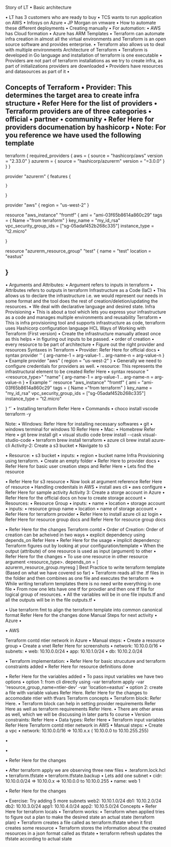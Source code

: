 Story of LT
•	Basic architecture
 
•	LT has 3 customers who are ready to buy
•	TCS wants to run application on AWS
•	Infosys on Azure
•	JP Morgan on vmware
•	How to automate these different deployments
•	Creating manually
•	For automation:
•	AWS has Cloud formation
•	Azure has ARM Templates
•	Terraform can automate infra creation in almost all the virtual environments and Terraform is an open source software and provides enterprise.
•	Terraform also allows us to deal with multiple environments
Architecture of Terraform
•	Terraform is developed in Go language and installation of terraform is one executable
•	Providers are not part of terraform installations as we try to create infra, as part of initializations providers are downloaded
•	Providers have resources and datasources as part of it
•	
 
Concepts of Terraform
•	Provider: This determines the target area to create infra structure
•	Refer Here for the list of providers
•	Terraform providers are of three categories
•	official
•	partner
•	community
•	Refer Here for providers documenation by hashicorp
•	Note: For you reference we have used the following template
---
terraform {
  required_providers {
    aws = {
      source = "hashicorp/aws"
      version = "2.33.0"
    }
    azurerm = {
      source  = "hashicorp/azurerm"
      version = "=3.0.0"
    }
  }
}

provider "azurerm" {
    features {

    }
}

provider "aws" {
    region = "us-west-2"
}

resource "aws_instance" "fromtf" {
    ami = "ami-03f65b8614a860c29"
    tags = {
      Name ="from terraform"
    }
    key_name = "my_id_rsa"
    vpc_security_group_ids = ["sg-05adaf452b268c335"]
    instance_type = "t2.micro"

}


resource "azurerm_resource_group" "test" {
    name = "test"
    location = "eastus"

}
---
•	Arguments and Attributes:
•	Argument refers to inputs in terraform
•	Attributes refers to outputs in terraform
Infrastructure as a Code (IaC)
•	This allows us to declare the infrastructure i.e. we would represent our needs in some format and the tool does the rest of creation/deletion/updating the resources.
•	We deal with declarative language and desired state.
Infra Provisioning
•	This is about a tool which lets you express your infrastructure as a code and manages multiple environments and reusability
Terraform
•	This is infra provisioning tool and supports infrastructure as code, terraform uses Hashicorp configuration language HCL
Ways of Working with Terraform (First version)
•	Create the infrastructure manually atleast once as this helps
•	in figuring out inputs to be passed.
•	order of creation
•	every resource to be part of architecture
•	Figure out the right provider and resources
Syntaxes in Terraform
•	Provider: Refer Here for official docs
•	syntax
provider '<name-of-provider>' {
arg-name-1 = arg-value-1
..
arg-name-n = arg-value-n
}
•	Example
provider "aws" {
region = "us-west-2"
}
•	Generally we need to configure credentials for providers as well.
•	resource: This represents the infrastructural element to be created Refer Here
•	syntax
resource "<resource_type>" "name" {
arg-name-1 = arg-value-1
..
arg-name-n = arg-value-n
}
•	Example
“`
resource "aws_instance" "fromtf" {
ami = "ami-03f65b8614a860c29"
tags = {
Name ="from terraform"
}
key_name = "my_id_rsa"
vpc_security_group_ids = ["sg-05adaf452b268c335"]
instance_type = "t2.micro"</li>
</ul>
}
“`
•	Installing terraform Refer Here
•	Commands
•	choco install vscode terraform -y
 
Note:
•	Windows: Refer Here for installing necessary softwares
•	git
•	windows terminal for windows 10 Refer Here
•	Mac:
•	Homebrew Refer Here
•	git brew install git
•	visual studio code brew install --cask visual-studio-code
•	terraform brew install terraform
•	azure cli brew install azure-cli
Activity-2: Create a s3 bucket
•	Navigate to s3
 
 
 
 
 
•	Resource:
•	s3 bucket
•	inputs:
•	region
•	bucket name
Infra Provisioning using terraform.
•	Create an empty folder
•	Refer Here to provider docs
•	Refer Here for basic user creation steps and Refer Here
•	Lets find the resource
 
•	Refer Here for s3 resource
•	Now look at argument reference Refer Here of resource
•	Handling credenitals in AWS
•	install aws cli
•	aws configure
•	Refer Here for sample activity
Activity 3: Create a storge account in Azure
•	Refer Here for the official docs on how to create storage account
•	Resources:
•	Resource Group
•	inputs:
•	name
•	location
•	storage account
•	inputs:
•	resource group name
•	location
•	name of storage account
•	Refer Here for terraform provider
•	Refer Here to install azure cli az login
•	Refer Here for resource group docs and Refer Here for resource group docs
 
 
•	Refer Here for the changes
Terraform contd
•	Order of Creation: Order of creation can be acheived in two ways
•	explicit dependency using depends_on Refer Here
•	Refer Here for the usage
•	implicit dependency: Terraform figures out by looking at your configuration/template
•	When the output (attribute) of one resource is used as input (argument) to other
•	Refer Here for the changes
•	To use one resource in other resource argument <resource_type>.<name>
depends_on = [ azurerm_resource_group.myresg ]
Best Practice to write terraform template (Based on what we have covered so far)
•	Terraform reads all the .tf files in the folder and then combines as one file and executes the terraform => While writing terraform templates there is no need write everything in one file
•	From now one lets have one tf for provdier and then one tf file for logical group of resources.
•	All the variables will be in one file inputs.tf and all the outputs will be in the file outputs.tf
•	
 
•	Use terraform fmt to align the terraform template into common canonical format Refer Here for the changes done
Manual Steps for next activity
•	Azure
•	
 
•	AWS
 
Terraform contd
ntier network in Azure
•	Manual steps:
•	Create a resource group
•	Create a vnet Refer Here for screenshots
•	network: 10.10.0.0/16
•	subnets:
•	web: 10.10.0.0/24
•	app: 10.10.1.0/24
•	db: 10.10.2.0/24
 
•	Terraform implementation:
•	Refer Here for basic strucuture and terraform constraints added
•	Refer Here for resource definitions done
 
•	Refer Here for the variables added
•	To pass input variables we have two options
•	option 1: from cli directly using -var terraform apply -var 'resource_group_name=ntier-dev' -var 'location=eastus'
•	option 2: create a file with variable values Refer Here. Refer Here for the changes to accomodate ntier with tfvars
Terraform concepts
•	Terraform block: Refer Here.
•	Terraform block can help in setting provider requirements Refer Here as well as terraform requirements Refer Here.
•	There are other areas as well, which we will be discussing in later parts fo course
•	Version constraints: Refer Here
•	Data types: Refer Here
•	Terraform input variables Refer Here
Terraform contd
ntier network in AWS
•	Manual steps:
•	Create a vpc
•	network: 10.10.0.0/16 => 10.10.x.x ( 10.10.0.0 to 10.10.255.255)
 
 
•	
 
•	
 
•	Refer Here for the changes
 
•	After terraform apply we are observing three new files
•	.teraform.lock.hcl
•	terraform.tfstate
•	terraform.tfstate.backup
•	Lets add one subnet
•	cidr: 10.10.0.0/24 => 10.10.0.x => 10.10.0.0 to 10.10.0.255
•	name: web 1
 

 

 
•	Refer Here for the changes
 

•	Exercise: Try adding 5 more subnets
web2: 10.10.1.0/24
db1: 10.10.2.0/24
db2: 10.10.3.0/24
app1: 10.10.4.0/24
app2: 10.10.5.0/24
Concepts
•	Refer Here for terraform locals
•	Terraform works:
•	Terraform when applied tries to figure out a plan to make the desired state an actual state (terraform plan)
•	Terraform creates a file called as terraform.tfstate when it first creates some resource
•	Terraform stores the information about the created resources in a json format called as tfstate
•	terraform refresh updates the tfstate according to actual state
 


